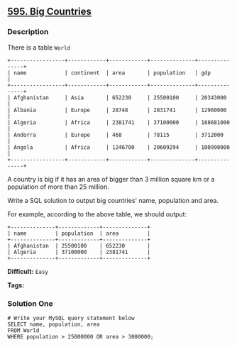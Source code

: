 ## [595. Big Countries](https://leetcode.com/problems/big-countries/description/)

### Description

There is a table `World`

```
+-----------------+------------+------------+--------------+---------------+
| name            | continent  | area       | population   | gdp           |
+-----------------+------------+------------+--------------+---------------+
| Afghanistan     | Asia       | 652230     | 25500100     | 20343000      |
| Albania         | Europe     | 28748      | 2831741      | 12960000      |
| Algeria         | Africa     | 2381741    | 37100000     | 188681000     |
| Andorra         | Europe     | 468        | 78115        | 3712000       |
| Angola          | Africa     | 1246700    | 20609294     | 100990000     |
+-----------------+------------+------------+--------------+---------------+

```

A country is big if it has an area of bigger than 3 million square km or a population of more than 25 million.

Write a SQL solution to output big countries' name, population and area.

For example, according to the above table, we should output:

```
+--------------+-------------+--------------+
| name         | population  | area         |
+--------------+-------------+--------------+
| Afghanistan  | 25500100    | 652230       |
| Algeria      | 37100000    | 2381741      |
+--------------+-------------+--------------+
```



**Difficult:** `Easy`

**Tags:** 



### Solution One

```mysql
# Write your MySQL query statement below
SELECT name, population, area
FROM World
WHERE population > 25000000 OR area > 3000000;
```



